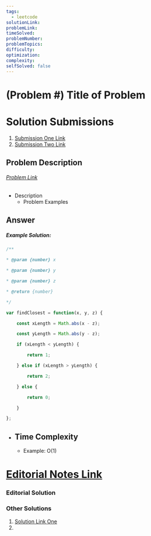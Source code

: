 ```yaml
---
tags:
  - leetcode
solutionLink:
problemLink:
timeSolved:
problemNumber:
problemTopics:
difficulty:
optimization:
complexity:
selfSolved: false
---
```

# (Problem #) Title of Problem

# Solution Submissions
1. [Submission One Link](https://example.com)
2. [Submission Two Link](https://example.com)
## Problem Description
###### [Problem Link](https://example.com)
- Description
	- Problem Examples




## Answer
##### Example Solution:

```javascript
/**

* @param {number} x

* @param {number} y

* @param {number} z

* @return {number}

*/

var findClosest = function(x, y, z) {

	const xLength = Math.abs(x - z);

	const yLength = Math.abs(y - z);

	if (xLength < yLength) {

		return 1;

	} else if (xLength > yLength) {

		return 2;

	} else {

		return 0;

	}

};
```

- ## Time Complexity
	- Example: O(1)

# [Editorial Notes Link](https://example.com)
### Editorial Solution

### Other Solutions

1. [Solution Link One](https://example.com)
2. 
